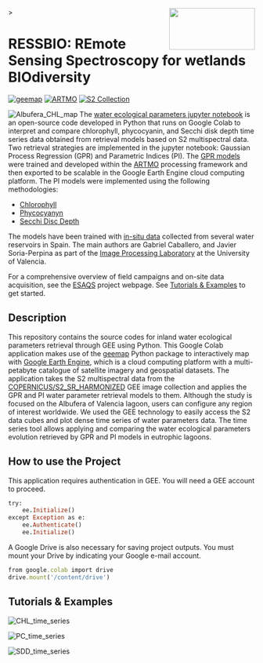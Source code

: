 <img align="right" width="175" height="85" src="https://github.com/Grcf2585/RESSBIO/assets/92304222/4fd0f098-ea32-457e-ae98-c5b7cfa78070">
<!<img align="left" width="250" height="125" src="https://github.com/Grcf2585/RESSBIO/assets/92304222/73954397-7fc9-497b-8258-02a086fa425d">>

# RESSBIO: REmote Sensing Spectroscopy for wetlands BIOdiversity

[![geemap](https://img.shields.io/badge/Python%20%2B%20GEE-geemap-blue)](https://geemap.org/) [![ARTMO](https://img.shields.io/badge/GPR-ARTMO-green)](https://artmotoolbox.com/) [![S2 Collection](https://img.shields.io/badge/Optical%20data-Sentinel%202-orange)](https://developers.google.com/earth-engine/datasets/catalog/COPERNICUS_S2_SR_HARMONIZED)

![Albufera_CHL_map](https://github.com/Grcf2585/RESSBIO/assets/92304222/24c5c9b2-2c02-4d62-989b-4fa905b80920)
The [water ecological parameters jupyter notebook](https://github.com/Grcf2585/RESSBIO/blob/main/S2_water_index.ipynb) is an open-source code developed in Python that runs on Google Colab to interpret and compare chlorophyll, phycocyanin, and Secchi disk depth time series data obtained from retrieval models based on S2 multispectral data. Two retrieval strategies are implemented in the jupyter notebook: Gaussian Process Regression (GPR) and Parametric Indices (PI). The [GPR models](https://github.com/Grcf2585/RESSBIO/tree/main/Models) were trained and developed within the [ARTMO](https://artmotoolbox.com/) processing framework and then exported to be scalable in the Google Earth Engine cloud computing platform. The PI models were implemented using the following methodologies: 

+ [Chlorophyll](https://www.limnetica.com/es/monitoring-ecological-state-hypertrophic-lake-albufera-val%C3%A8ncia-spain-using-multitemporal-sentinel-2)
+ [Phycocyanyn](https://www.sciencedirect.com/science/article/pii/S0048969719342949?via%3Dihub)
+ [Secchi Disc Depth](https://www.limnetica.com/es/monitoring-water-transparency-hypertrophic-lake-albufera-val%C3%A8ncia-using-multitemporal-sentinel-2)

The models have been trained with [in-situ data](https://github.com/Grcf2585/RESSBIO/tree/main/In%20situ%20data) collected from several water reservoirs in Spain. The main authors are Gabriel Caballero, and Javier Soria-Perpina as part of the [Image Processing Laboratory](https://ipl.uv.es/?q=es) at the University of Valencia.

For a comprehensive overview of field campaigns and on-site data acquisition, see the [ESAQS](https://leoipl.uv.es/esaqs/) project webpage.
See [Tutorials & Examples](#item1) to get started.

## Description
This repository contains the source codes for inland water ecological parameters retrieval through GEE using Python. This Google Colab application makes use of the [geemap](https://geemap.org/) Python package to interactively map with [Google Earth Engine](https://earthengine.google.com/), which is a cloud computing platform with a multi-petabyte catalogue of satellite imagery and geospatial datasets. The application takes the S2 multispectral data from the [COPERNICUS/S2_SR_HARMONIZED](https://developers.google.com/earth-engine/datasets/catalog/COPERNICUS_S2_SR_HARMONIZED) GEE image collection and applies the GPR and PI water parameter retrieval models to them. Although the study is focused on the Albufera of Valencia lagoon, users can configure any region of interest worldwide. We used the GEE technology to easily access the S2 data cubes and plot dense time series of water parameters data. The time series tool allows applying and comparing the water ecological parameters evolution retrieved by GPR and PI models in eutrophic lagoons.  

## How to use the Project
This application requires authentication in GEE. You will need a GEE account to proceed. 
```ruby
try:
    ee.Initialize()
except Exception as e:
    ee.Authenticate()
    ee.Initialize()
```
A Google Drive is also necessary for saving project outputs. You must mount your Drive by indicating your Google e-mail account.  
```ruby
from google.colab import drive
drive.mount('/content/drive')
```
<a name="item1"></a>
## Tutorials & Examples

![CHL_time_series](https://github.com/Grcf2585/RESSBIO/assets/92304222/b5266955-da77-46b3-a7b0-b998a7ac1657)

![PC_time_series](https://github.com/Grcf2585/RESSBIO/assets/92304222/482d8a1f-e6a4-4f45-b0f7-cce064a62f3e)

![SDD_time_series](https://github.com/Grcf2585/RESSBIO/assets/92304222/8e29fcac-003b-491f-8c70-7ceb29af8f1e)

